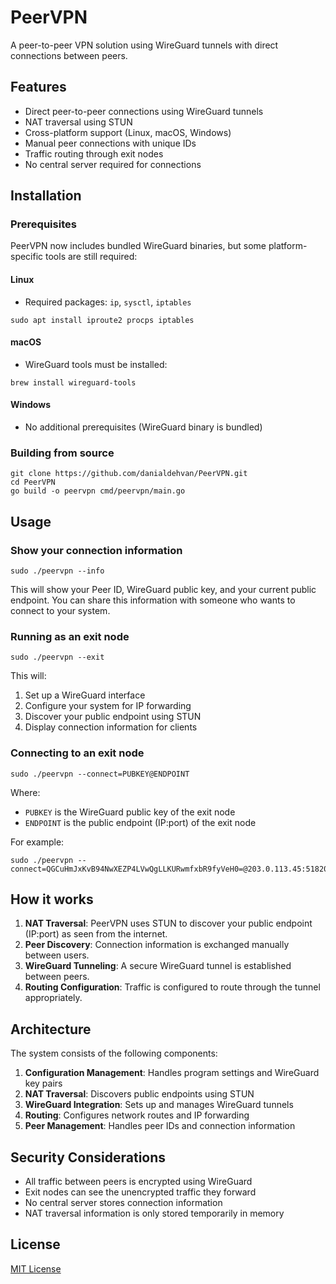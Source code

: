 # PeerVPN

A peer-to-peer VPN solution using WireGuard tunnels with direct connections between peers.

## Features

- Direct peer-to-peer connections using WireGuard tunnels
- NAT traversal using STUN
- Cross-platform support (Linux, macOS, Windows)
- Manual peer connections with unique IDs
- Traffic routing through exit nodes
- No central server required for connections

## Installation

### Prerequisites

PeerVPN now includes bundled WireGuard binaries, but some platform-specific tools are still required:

#### Linux
- Required packages: `ip`, `sysctl`, `iptables`
```
sudo apt install iproute2 procps iptables
```

#### macOS
- WireGuard tools must be installed:
```
brew install wireguard-tools
```

#### Windows
- No additional prerequisites (WireGuard binary is bundled)

### Building from source

```
git clone https://github.com/danialdehvan/PeerVPN.git
cd PeerVPN
go build -o peervpn cmd/peervpn/main.go
```

## Usage

### Show your connection information

```
sudo ./peervpn --info
```

This will show your Peer ID, WireGuard public key, and your current public endpoint. You can share this information with someone who wants to connect to your system.

### Running as an exit node

```
sudo ./peervpn --exit
```

This will:
1. Set up a WireGuard interface
2. Configure your system for IP forwarding
3. Discover your public endpoint using STUN
4. Display connection information for clients

### Connecting to an exit node

```
sudo ./peervpn --connect=PUBKEY@ENDPOINT
```

Where:
- `PUBKEY` is the WireGuard public key of the exit node
- `ENDPOINT` is the public endpoint (IP:port) of the exit node

For example:
```
sudo ./peervpn --connect=QGCuHmJxKvB94NwXEZP4LVwQgLLKURwmfxbR9fyVeH0=@203.0.113.45:51820
```

## How it works

1. **NAT Traversal**: PeerVPN uses STUN to discover your public endpoint (IP:port) as seen from the internet.
2. **Peer Discovery**: Connection information is exchanged manually between users.
3. **WireGuard Tunneling**: A secure WireGuard tunnel is established between peers.
4. **Routing Configuration**: Traffic is configured to route through the tunnel appropriately.

## Architecture

The system consists of the following components:

1. **Configuration Management**: Handles program settings and WireGuard key pairs
2. **NAT Traversal**: Discovers public endpoints using STUN
3. **WireGuard Integration**: Sets up and manages WireGuard tunnels
4. **Routing**: Configures network routes and IP forwarding
5. **Peer Management**: Handles peer IDs and connection information

## Security Considerations

- All traffic between peers is encrypted using WireGuard
- Exit nodes can see the unencrypted traffic they forward
- No central server stores connection information
- NAT traversal information is only stored temporarily in memory

## License

[MIT License](LICENSE) 